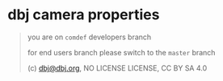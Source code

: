# dbj camera properties

> you are on `comdef` developers branch
> 
> for end users branch please switch to the `master` branch
> 
> (c) dbj@dbj.org, NO LICENSE LICENSE, CC BY SA 4.0
